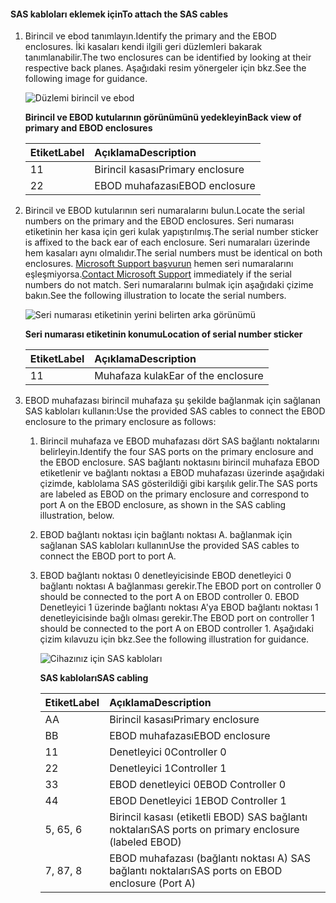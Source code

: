 <!--author=alkohli last changed:02/22/16-->

#### <a name="to-attach-the-sas-cables"></a><span data-ttu-id="a166a-101">SAS kabloları eklemek için</span><span class="sxs-lookup"><span data-stu-id="a166a-101">To attach the SAS cables</span></span>
1. <span data-ttu-id="a166a-102">Birincil ve ebod tanımlayın.</span><span class="sxs-lookup"><span data-stu-id="a166a-102">Identify the primary and the EBOD enclosures.</span></span> <span data-ttu-id="a166a-103">İki kasaları kendi ilgili geri düzlemleri bakarak tanımlanabilir.</span><span class="sxs-lookup"><span data-stu-id="a166a-103">The two enclosures can be identified by looking at their respective back planes.</span></span> <span data-ttu-id="a166a-104">Aşağıdaki resim yönergeler için bkz.</span><span class="sxs-lookup"><span data-stu-id="a166a-104">See the following image for guidance.</span></span> 
   
    ![Düzlemi birincil ve ebod](./media/storsimple-sas-cable-8600/HCSBackplaneofprimaryandEBODenclosure.png)
   
    <span data-ttu-id="a166a-106">**Birincil ve EBOD kutularının görünümünü yedekleyin**</span><span class="sxs-lookup"><span data-stu-id="a166a-106">**Back view of primary and EBOD enclosures**</span></span>
   
   | <span data-ttu-id="a166a-107">Etiket</span><span class="sxs-lookup"><span data-stu-id="a166a-107">Label</span></span> | <span data-ttu-id="a166a-108">Açıklama</span><span class="sxs-lookup"><span data-stu-id="a166a-108">Description</span></span> |
   |:--- |:--- |
   | <span data-ttu-id="a166a-109">1</span><span class="sxs-lookup"><span data-stu-id="a166a-109">1</span></span> |<span data-ttu-id="a166a-110">Birincil kasası</span><span class="sxs-lookup"><span data-stu-id="a166a-110">Primary enclosure</span></span> |
   | <span data-ttu-id="a166a-111">2</span><span class="sxs-lookup"><span data-stu-id="a166a-111">2</span></span> |<span data-ttu-id="a166a-112">EBOD muhafazası</span><span class="sxs-lookup"><span data-stu-id="a166a-112">EBOD enclosure</span></span> |
2. <span data-ttu-id="a166a-113">Birincil ve EBOD kutularının seri numaralarını bulun.</span><span class="sxs-lookup"><span data-stu-id="a166a-113">Locate the serial numbers on the primary and the EBOD enclosures.</span></span> <span data-ttu-id="a166a-114">Seri numarası etiketinin her kasa için geri kulak yapıştırılmış.</span><span class="sxs-lookup"><span data-stu-id="a166a-114">The serial number sticker is affixed to the back ear of each enclosure.</span></span> <span data-ttu-id="a166a-115">Seri numaraları üzerinde hem kasaları aynı olmalıdır.</span><span class="sxs-lookup"><span data-stu-id="a166a-115">The serial numbers must be identical on both enclosures.</span></span> <span data-ttu-id="a166a-116">[Microsoft Support başvurun](../articles/storsimple/storsimple-contact-microsoft-support.md) hemen seri numaralarını eşleşmiyorsa.</span><span class="sxs-lookup"><span data-stu-id="a166a-116">[Contact Microsoft Support](../articles/storsimple/storsimple-contact-microsoft-support.md) immediately if the serial numbers do not match.</span></span> <span data-ttu-id="a166a-117">Seri numaralarını bulmak için aşağıdaki çizime bakın.</span><span class="sxs-lookup"><span data-stu-id="a166a-117">See the following illustration to locate the serial numbers.</span></span>
   
    ![Seri numarası etiketinin yerini belirten arka görünümü](./media/storsimple-sas-cable-8600/HCSRearviewofenclosureindicatinglocationofserialnumbersticker.png)
   
    <span data-ttu-id="a166a-119">**Seri numarası etiketinin konumu**</span><span class="sxs-lookup"><span data-stu-id="a166a-119">**Location of serial number sticker**</span></span>
   
   | <span data-ttu-id="a166a-120">Etiket</span><span class="sxs-lookup"><span data-stu-id="a166a-120">Label</span></span> | <span data-ttu-id="a166a-121">Açıklama</span><span class="sxs-lookup"><span data-stu-id="a166a-121">Description</span></span> |
   |:--- |:--- |
   | <span data-ttu-id="a166a-122">1</span><span class="sxs-lookup"><span data-stu-id="a166a-122">1</span></span> |<span data-ttu-id="a166a-123">Muhafaza kulak</span><span class="sxs-lookup"><span data-stu-id="a166a-123">Ear of the enclosure</span></span> |
3. <span data-ttu-id="a166a-124">EBOD muhafazası birincil muhafaza şu şekilde bağlanmak için sağlanan SAS kabloları kullanın:</span><span class="sxs-lookup"><span data-stu-id="a166a-124">Use the provided SAS cables to connect the EBOD enclosure to the primary enclosure as follows:</span></span>
   
   1. <span data-ttu-id="a166a-125">Birincil muhafaza ve EBOD muhafazası dört SAS bağlantı noktalarını belirleyin.</span><span class="sxs-lookup"><span data-stu-id="a166a-125">Identify the four SAS ports on the primary enclosure and the EBOD enclosure.</span></span> <span data-ttu-id="a166a-126">SAS bağlantı noktasını birincil muhafaza EBOD etiketlenir ve bağlantı noktası a EBOD muhafazası üzerinde aşağıdaki çizimde, kablolama SAS gösterildiği gibi karşılık gelir.</span><span class="sxs-lookup"><span data-stu-id="a166a-126">The SAS ports are labeled as EBOD on the primary enclosure and correspond to port A on the EBOD enclosure, as shown in the SAS cabling illustration, below.</span></span>
   2. <span data-ttu-id="a166a-127">EBOD bağlantı noktası için bağlantı noktası A. bağlanmak için sağlanan SAS kabloları kullanın</span><span class="sxs-lookup"><span data-stu-id="a166a-127">Use the provided SAS cables to connect the EBOD port to port A.</span></span>
   3. <span data-ttu-id="a166a-128">EBOD bağlantı noktası 0 denetleyicisinde EBOD denetleyici 0 bağlantı noktası A bağlanması gerekir.</span><span class="sxs-lookup"><span data-stu-id="a166a-128">The EBOD port on controller 0 should be connected to the port A on EBOD controller 0.</span></span> <span data-ttu-id="a166a-129">EBOD Denetleyici 1 üzerinde bağlantı noktası A'ya EBOD bağlantı noktası 1 denetleyicisinde bağlı olması gerekir.</span><span class="sxs-lookup"><span data-stu-id="a166a-129">The EBOD port on controller 1 should be connected to the port A on EBOD controller 1.</span></span> <span data-ttu-id="a166a-130">Aşağıdaki çizim kılavuzu için bkz.</span><span class="sxs-lookup"><span data-stu-id="a166a-130">See the following illustration for guidance.</span></span> 
      
      ![Cihazınız için SAS kabloları](./media/storsimple-sas-cable-8600/HCSSAScablingforyourdevice.png)
      
      <span data-ttu-id="a166a-132">**SAS kabloları**</span><span class="sxs-lookup"><span data-stu-id="a166a-132">**SAS cabling**</span></span>
      
      | <span data-ttu-id="a166a-133">Etiket</span><span class="sxs-lookup"><span data-stu-id="a166a-133">Label</span></span> | <span data-ttu-id="a166a-134">Açıklama</span><span class="sxs-lookup"><span data-stu-id="a166a-134">Description</span></span> |
      |:--- |:--- |
      | <span data-ttu-id="a166a-135">A</span><span class="sxs-lookup"><span data-stu-id="a166a-135">A</span></span> |<span data-ttu-id="a166a-136">Birincil kasası</span><span class="sxs-lookup"><span data-stu-id="a166a-136">Primary enclosure</span></span> |
      | <span data-ttu-id="a166a-137">B</span><span class="sxs-lookup"><span data-stu-id="a166a-137">B</span></span> |<span data-ttu-id="a166a-138">EBOD muhafazası</span><span class="sxs-lookup"><span data-stu-id="a166a-138">EBOD enclosure</span></span> |
      | <span data-ttu-id="a166a-139">1</span><span class="sxs-lookup"><span data-stu-id="a166a-139">1</span></span> |<span data-ttu-id="a166a-140">Denetleyici 0</span><span class="sxs-lookup"><span data-stu-id="a166a-140">Controller 0</span></span> |
      | <span data-ttu-id="a166a-141">2</span><span class="sxs-lookup"><span data-stu-id="a166a-141">2</span></span> |<span data-ttu-id="a166a-142">Denetleyici 1</span><span class="sxs-lookup"><span data-stu-id="a166a-142">Controller 1</span></span> |
      | <span data-ttu-id="a166a-143">3</span><span class="sxs-lookup"><span data-stu-id="a166a-143">3</span></span> |<span data-ttu-id="a166a-144">EBOD denetleyici 0</span><span class="sxs-lookup"><span data-stu-id="a166a-144">EBOD Controller 0</span></span> |
      | <span data-ttu-id="a166a-145">4</span><span class="sxs-lookup"><span data-stu-id="a166a-145">4</span></span> |<span data-ttu-id="a166a-146">EBOD Denetleyici 1</span><span class="sxs-lookup"><span data-stu-id="a166a-146">EBOD Controller 1</span></span> |
      | <span data-ttu-id="a166a-147">5, 6</span><span class="sxs-lookup"><span data-stu-id="a166a-147">5, 6</span></span> |<span data-ttu-id="a166a-148">Birincil kasası (etiketli EBOD) SAS bağlantı noktaları</span><span class="sxs-lookup"><span data-stu-id="a166a-148">SAS ports on primary enclosure (labeled EBOD)</span></span> |
      | <span data-ttu-id="a166a-149">7, 8</span><span class="sxs-lookup"><span data-stu-id="a166a-149">7, 8</span></span> |<span data-ttu-id="a166a-150">EBOD muhafazası (bağlantı noktası A) SAS bağlantı noktaları</span><span class="sxs-lookup"><span data-stu-id="a166a-150">SAS ports on EBOD enclosure (Port A)</span></span> |

